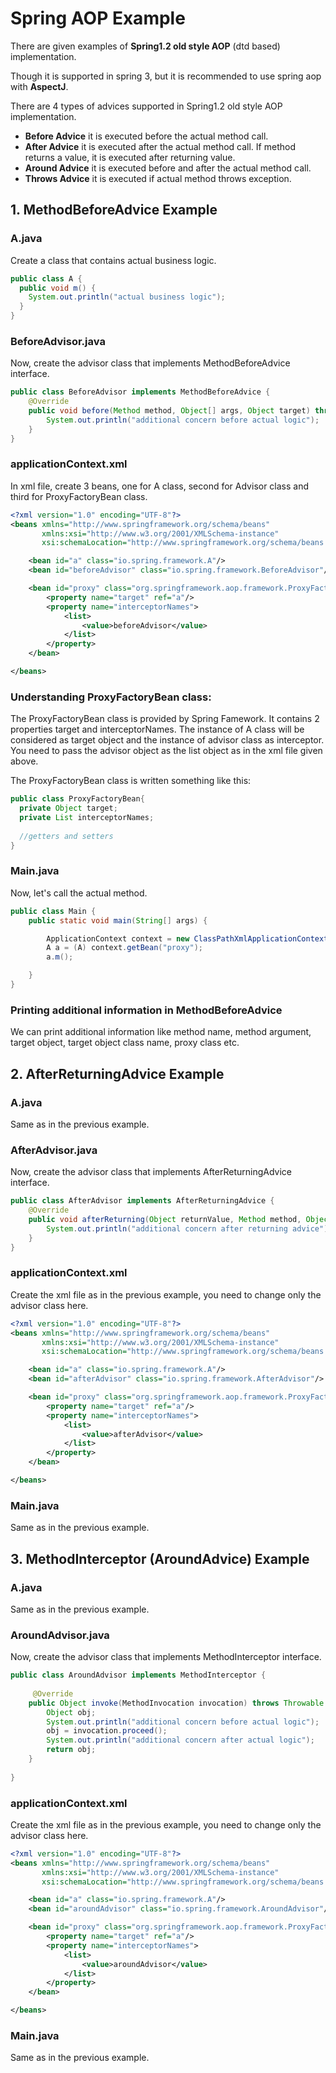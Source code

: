 # Spring AOP Example
There are given examples of **Spring1.2 old style AOP** (dtd based) implementation.

Though it is supported in spring 3, but it is recommended to use spring aop with **AspectJ**.

There are 4 types of advices supported in Spring1.2 old style AOP implementation.

- **Before Advice** it is executed before the actual method call.
- **After Advice** it is executed after the actual method call. If method returns a value, it is executed after returning value.
- **Around Advice** it is executed before and after the actual method call.
- **Throws Advice** it is executed if actual method throws exception.

## 1. MethodBeforeAdvice Example

### A.java
Create a class that contains actual business logic.

```java
public class A {  
  public void m() {
    System.out.println("actual business logic");
  }  
}  
```

### BeforeAdvisor.java
Now, create the advisor class that implements MethodBeforeAdvice interface.

```java
public class BeforeAdvisor implements MethodBeforeAdvice {  
    @Override  
    public void before(Method method, Object[] args, Object target) throws Throwable {  
        System.out.println("additional concern before actual logic");  
    }  
}  
```

### applicationContext.xml
In xml file, create 3 beans, one for A class, second for Advisor class and third for ProxyFactoryBean class.

```xml
<?xml version="1.0" encoding="UTF-8"?>
<beans xmlns="http://www.springframework.org/schema/beans"
       xmlns:xsi="http://www.w3.org/2001/XMLSchema-instance"
       xsi:schemaLocation="http://www.springframework.org/schema/beans http://www.springframework.org/schema/beans/spring-beans.xsd">

    <bean id="a" class="io.spring.framework.A"/>
    <bean id="beforeAdvisor" class="io.spring.framework.BeforeAdvisor"/>

    <bean id="proxy" class="org.springframework.aop.framework.ProxyFactoryBean">
        <property name="target" ref="a"/>
        <property name="interceptorNames">
            <list>
                <value>beforeAdvisor</value>
            </list>
        </property>
    </bean>

</beans>
```

### Understanding ProxyFactoryBean class:

The ProxyFactoryBean class is provided by Spring Famework. It contains 2 properties target and interceptorNames. The instance of A class will be considered as target object and the instance of advisor class as interceptor. You need to pass the advisor object as the list object as in the xml file given above.

The ProxyFactoryBean class is written something like this:

```java
public class ProxyFactoryBean{  
  private Object target;  
  private List interceptorNames;  
  
  //getters and setters  
}  
```

### Main.java
Now, let's call the actual method.

```java
public class Main {
    public static void main(String[] args) {

        ApplicationContext context = new ClassPathXmlApplicationContext("applicationContext.xml");
        A a = (A) context.getBean("proxy");
        a.m();

    }
}
```

### Printing additional information in MethodBeforeAdvice
We can print additional information like method name, method argument, target object, target object class name, proxy class etc.

## 2. AfterReturningAdvice Example

### A.java
Same as in the previous example.

### AfterAdvisor.java
Now, create the advisor class that implements AfterReturningAdvice interface.

```java
public class AfterAdvisor implements AfterReturningAdvice {  
    @Override  
    public void afterReturning(Object returnValue, Method method, Object[] args, Object target) throws Throwable {  
        System.out.println("additional concern after returning advice");  
    }  
}  
```

### applicationContext.xml
Create the xml file as in the previous example, you need to change only the advisor class here.

```xml
<?xml version="1.0" encoding="UTF-8"?>
<beans xmlns="http://www.springframework.org/schema/beans"
       xmlns:xsi="http://www.w3.org/2001/XMLSchema-instance"
       xsi:schemaLocation="http://www.springframework.org/schema/beans http://www.springframework.org/schema/beans/spring-beans.xsd">

    <bean id="a" class="io.spring.framework.A"/>
    <bean id="afterAdvisor" class="io.spring.framework.AfterAdvisor"/>

    <bean id="proxy" class="org.springframework.aop.framework.ProxyFactoryBean">
        <property name="target" ref="a"/>
        <property name="interceptorNames">
            <list>
                <value>afterAdvisor</value>
            </list>
        </property>
    </bean>

</beans>
```

### Main.java
Same as in the previous example.

## 3. MethodInterceptor (AroundAdvice) Example

### A.java
Same as in the previous example.

### AroundAdvisor.java
Now, create the advisor class that implements MethodInterceptor interface.

```java
public class AroundAdvisor implements MethodInterceptor {  
  
     @Override
    public Object invoke(MethodInvocation invocation) throws Throwable {
        Object obj;
        System.out.println("additional concern before actual logic");
        obj = invocation.proceed();
        System.out.println("additional concern after actual logic");
        return obj;
    }
  
}  
```

### applicationContext.xml
Create the xml file as in the previous example, you need to change only the advisor class here.

```xml
<?xml version="1.0" encoding="UTF-8"?>
<beans xmlns="http://www.springframework.org/schema/beans"
       xmlns:xsi="http://www.w3.org/2001/XMLSchema-instance"
       xsi:schemaLocation="http://www.springframework.org/schema/beans http://www.springframework.org/schema/beans/spring-beans.xsd">

    <bean id="a" class="io.spring.framework.A"/>
    <bean id="aroundAdvisor" class="io.spring.framework.AroundAdvisor"/>

    <bean id="proxy" class="org.springframework.aop.framework.ProxyFactoryBean">
        <property name="target" ref="a"/>
        <property name="interceptorNames">
            <list>
                <value>aroundAdvisor</value>
            </list>
        </property>
    </bean>

</beans>
```

### Main.java
Same as in the previous example.

